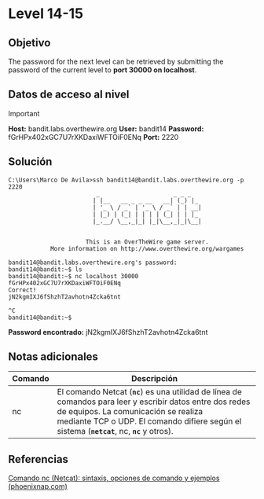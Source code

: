 # Level 14-15
## Objetivo

The password for the next level can be retrieved by submitting the password of the current level to **port 30000 on localhost**.
## Datos de acceso al nivel

> [!IMPORTANT]
> **Host:** bandit.labs.overthewire.org
> **User:** bandit14
> **Password:** fGrHPx402xGC7U7rXKDaxiWFTOiF0ENq
> **Port:**  2220
## Solución

```shell
C:\Users\Marco De Avila>ssh bandit14@bandit.labs.overthewire.org -p 2220
                         _                     _ _ _
                        | |__   __ _ _ __   __| (_) |_
                        | '_ \ / _` | '_ \ / _` | | __|
                        | |_) | (_| | | | | (_| | | |_
                        |_.__/ \__,_|_| |_|\__,_|_|\__|


                      This is an OverTheWire game server.
            More information on http://www.overthewire.org/wargames

bandit14@bandit.labs.overthewire.org's password:
bandit14@bandit:~$ ls
bandit14@bandit:~$ nc localhost 30000
fGrHPx402xGC7U7rXKDaxiWFTOiF0ENq
Correct!
jN2kgmIXJ6fShzhT2avhotn4Zcka6tnt

^C
bandit14@bandit:~$
```

**Password encontrado:** jN2kgmIXJ6fShzhT2avhotn4Zcka6tnt
## Notas adicionales

| Comando | Descripción |
|-|-|
| nc | El comando Netcat (**`nc`**) es una utilidad de línea de comandos para leer y escribir datos entre dos redes de equipos. La comunicación se realiza mediante TCP o UDP. El comando difiere según el sistema (**`netcat`**, nc, **`nc`** y otros).|
## Referencias

[Comando nc (Netcat): sintaxis, opciones de comando y ejemplos (phoenixnap.com)](https://phoenixnap.com/kb/nc-command#:~:text=The%20Netcat%20(%20nc%20)%20command%20is,using%20either%20TCP%20or%20UDP.)